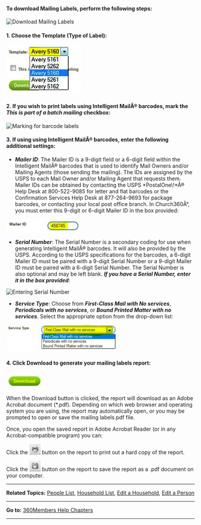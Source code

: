 #### To download Mailing Labels, perform the following steps:

![Download Mailing
Labels](Mailing_Labels_01.JPG "Download Mailing Labels")

#### 1. Choose the Template (Type of Label):

![Choose type of label](Mailing_Labels_02.JPG "Choose type of label")

#### 2. If you wish to print labels using Intelligent MailÂ® barcodes, mark the *This is part of a batch mailing* checkbox:

![Marking for barcode
labels](Mailing_Labels_03.JPG "Marking for barcode labels")

#### 3. If using using Intelligent MailÂ® barcodes, enter the following additional settings:

-   ***Mailer ID***: The Mailer ID is a 9-digit field or a 6-digit field
    within the Intelligent MailÂ® barcodes that is used to identify Mail
    Owners and/or Mailing Agents (those sending the mailing). The IDs
    are assigned by the USPS to each Mail Owner and/or Mailing Agent
    that requests them. Mailer IDs can be obtained by contacting the
    USPS *PostalOne\\!*Â® Help Desk at 800-522-9085 for letter and flat
    barcodes or the Confirmation Services Help Desk at 877-264-9693 for
    package barcodes, or contacting your local post office branch. In
    Church360Â°, you must enter this 9-digit or 6-digit Mailer ID in the
    box provided:

![Entering Mailer ID](Mailing_Labels_04.JPG "Entering Mailer ID")

-   ***Serial Number***: The Serial Number is a secondary coding for use
    when generating Intelligent MailÂ® barcodes. It will also be
    provided by the USPS. According to the USPS specifications for the
    barcodes, a 6-digit Mailer ID must be paired with a 9-digit Serial
    Number or a 9-digit Mailer ID must be paired with a 6-digit Serial
    Number. The Serial Number is also optional and may be left blank.
    ***If you have a Serial Number, enter it in the box provided***:

![Entering Serial
Number](Mailing_Labels_05.JPG "Entering Serial Number")

-   ***Service Type***: Choose from ***First-Class Mail with No
    services***, ***Periodicals with no services***, or ***Bound Printed
    Matter with no services***. Select the appropriate option from the
    drop-down list:

![Select Service Type](Mailing_Labels_06.JPG "Select Service Type")

#### 4. Click Download to generate your mailing labels report:

![Download](Mailing_Labels_07.JPG "Download")

When the Download button is clicked, the report will download as an
Adobe Acrobat document (\*.pdf). Depending on which web browser and
operating system you are using, the report may automatically open, or
you may be prompted to open or save the mailing labels.pdf file.

Once, you open the saved report in Adobe Acrobat Reader (or in any
Acrobat-compatible program) you can:

Click the ![link=](Printer_icon.JPG "link=") button on the report to
print out a hard copy of the report.

Click the ![link=](Save_icon.JPG "link=") button on the report to save
the report as a .pdf document on your computer.

* * * * *

**Related Topics:** [People List](people:%20View), [Household
List](people:%20Households), [Edit a
Household](people:%20Edit%20a%20Household), [Edit a
Person](people:%20Profile%20View)

* * * * *

**Go to:** [360Members Help Chapters](Main%20Page)

* * * * *
